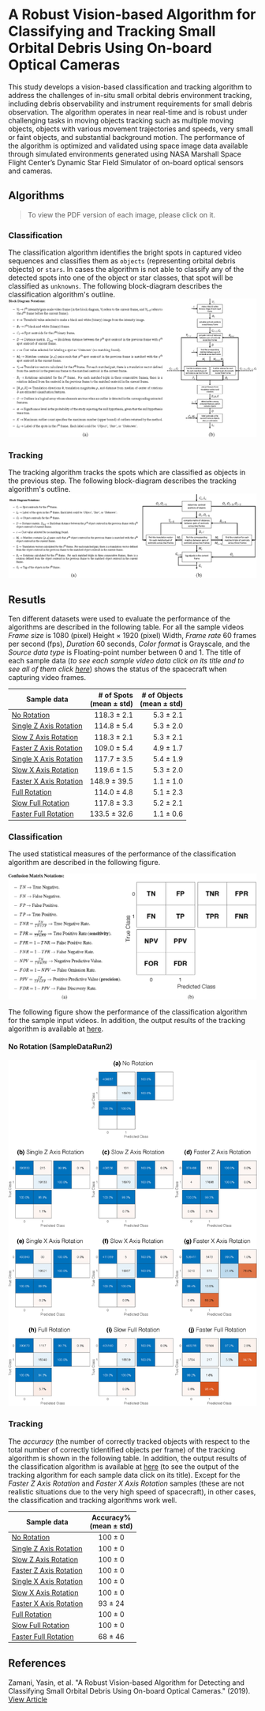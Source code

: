 # A Robust Vision-based Algorithm for Classifying and Tracking Small Orbital Debris Using On-board Optical Cameras
This study develops a vision-based classification and tracking algorithm to address the challenges of in-situ small orbital debris environment tracking, including debris observability and instrument requirements for small debris observation. The algorithm operates in near real-time and is robust under challenging tasks in moving objects tracking such as multiple moving objects, objects with various movement trajectories and speeds, very small or faint objects, and substantial background motion. The performance of the algorithm is optimized and validated using space image data available through simulated environments generated using NASA Marshall Space Flight Center’s Dynamic Star Field Simulator of on-board optical sensors and cameras.

## Algorithms
> To view the PDF version of each image, please click on it.
### Classification
The classification algorithm identifies the bright spots in captured video sequences and classifies them as `objects` (representing orbital debris objects) or `stars`. In cases the algorithm is not able to classify any of the detected spots into one of the object or star classes, that spot will be classified as `unknowns`. The following block-diagram describes the classification algorithm's outline.
[![Classification](assets/algorithms/classification.png "Classification")](assets/algorithms/classification.pdf)
### Tracking
The tracking algorithm tracks the spots which are classified as objects in the previous step. The following block-diagram describes the tracking algorithm's outline.
[![Tracking](assets/algorithms/tracking.png "Tracking")](assets/algorithms/tracking.pdf)

## Resutls
Ten different datasets were used to evaluate the performance of the algorithms are described in the following table. For all the sample videos *Frame size* is 1080 (pixel) Height &times; 1920 (pixel) Width, *Frame rate* 60 frames per second (fps), *Duration* 60 seconds, *Color format* is Grayscale, and the *Source data type* is Floating-point number between 0 and 1. The title of each sample data (*to see each sample video data click on its title and to see all of them click [here](https://www.youtube.com/watch?v=5a3guBK2rlw&list=PLR0Ezs-OTZC6UFqrmYYmIAwX0QrCTFbHu)*) shows the status of the spacecraft when capturing video frames.

| Sample data            | # of Spots <br/> (mean &plusmn; std) | # of Objects <br/> (mean &plusmn; std) |
|------------------------|--------------------------:|----------------------------:|
| [No Rotation](https://youtu.be/5a3guBK2rlw)            |        118.3 &plusmn; 2.1 |            5.3 &plusmn; 2.1 |
| [Single Z Axis Rotation](https://youtu.be/Br7Luv5DpIg) |        114.8 &plusmn; 5.4 |            5.3 &plusmn; 2.0 |
| [Slow Z Axis Rotation](https://youtu.be/4tldmg_TYbw)   |        118.3 &plusmn; 2.1 |            5.3 &plusmn; 2.1 |
| [Faster Z Axis Rotation](https://youtu.be/Hb898-EUsPI) |        109.0 &plusmn; 5.4 |            4.9 &plusmn; 1.7 |
| [Single X Axis Rotation](https://youtu.be/HXZj_C4HD6I) |        117.7 &plusmn; 3.5 |            5.4 &plusmn; 1.9 |
| [Slow X Axis Rotation](https://youtu.be/tvcyuZRFVkU)   |        119.6 &plusmn; 1.5 |            5.3 &plusmn; 2.0 |
| [Faster X Axis Rotation](https://youtu.be/JYLoRxLjutw) |       148.9 &plusmn; 39.5 |            1.1 &plusmn; 1.0 |
| [Full Rotation](https://youtu.be/JvVqdXHNe18)          |        114.0 &plusmn; 4.8 |            5.1 &plusmn; 2.3 |
| [Slow Full Rotation](https://youtu.be/lXmpF35gYMU)     |        117.8 &plusmn; 3.3 |            5.2 &plusmn; 2.1 |
| [Faster Full Rotation](https://youtu.be/GQJfcZ4J-3Q)   |       133.5 &plusmn; 32.6 |            1.1 &plusmn; 0.6 |

### Classification
The used statistical measures of the performance of the classification algorithm are described in the following figure.

[![No Rotation](assets/results/confusion-matrix.png "Confusion Matrix")](assets/results/confusion-matrix.pdf)

The following figure show the performance of the classification algorithm for the sample input videos. In addition, the output results of the tracking algorithm is available at [here](https://www.youtube.com/watch?v=fYTiekzCdBI&list=PLR0Ezs-OTZC6FXPM-u1bl0TuAcPwsHaSU).
#### No Rotation (SampleDataRun2)
[![No Rotation](assets/results/classification-confusion-matrix-ul-1.png "No Rotation")](assets/results/classification-confusion-matrix-ul-1.pdf)


### Tracking
The *accuracy* (the number of correctly tracked objects with respect to the total number of correctly tidentified objects per frame) of the tracking algorithm is shown in the following table. In addition, the output results of the classification algorithm is available at [here](https://www.youtube.com/watch?v=Dc5PuvFrSg0&list=PLR0Ezs-OTZC41fKdtn9gpoWx8A2s4e0HG) (to see the output of the tracking algorithm for each sample data click on its title). Except for the *Faster Z Axis Rotation* and *Faster X Axis Rotation* samples (these are not realistic situations due to the very high speed of spacecraft), in other cases, the classification and tracking algorithms work well.

| Sample data            | Accuracy%  <br/> (mean &plusmn; std) |
|------------------------|:---------------------------:|
| [No Rotation](https://youtu.be/Dc5PuvFrSg0)            |                 100 &plusmn; 0 |
| [Single Z Axis Rotation](https://youtu.be/MINUTONbF7E) |                 100 &plusmn; 0 |
| [Slow Z Axis Rotation](https://youtu.be/fxTmYhwb43Y)   |                 100 &plusmn; 0 |
| [Faster Z Axis Rotation](https://youtu.be/aKHtzXaMWAY) |                 100 &plusmn; 0 |
| [Single X Axis Rotation](https://youtu.be/v9ue5KQiNmA) |                 100 &plusmn; 0 |
| [Slow X Axis Rotation](https://youtu.be/tgQajvqF-38)   |                 100 &plusmn; 0 |
| [Faster X Axis Rotation](https://youtu.be/THvWsD3J4SI) |                 93 &plusmn; 24 |
| [Full Rotation](https://youtu.be/VFNVB4zX9Qk)          |                 100 &plusmn; 0 |
| [Slow Full Rotation](https://youtu.be/Pe9l5cb6sLg)     |                 100 &plusmn; 0 |
| [Faster Full Rotation](https://youtu.be/sP8S-DTxj2E)   |                 68 &plusmn; 46 |

## References
Zamani, Yasin, et al. "A Robust Vision-based Algorithm for Detecting and Classifying Small Orbital Debris Using On-board Optical Cameras." (2019). [View Article](https://ntrs.nasa.gov/search.jsp?R=20190032383)
